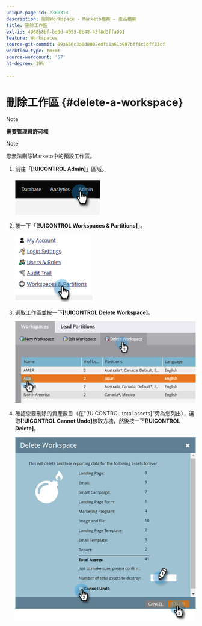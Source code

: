 ```yaml
---
unique-page-id: 2360313
description: 刪除Workspace - Marketo檔案 — 產品檔案
title: 刪除工作區
exl-id: 4968b8bf-bd0d-4055-8b48-43f8d3ffa991
feature: Workspaces
source-git-commit: 09a656c3a0d0002edfa1a61b987bff4c1dff33cf
workflow-type: tm+mt
source-wordcount: '57'
ht-degree: 19%

---
```


# 刪除工作區 {#delete-a-workspace}

>[!NOTE]
>
>**需要管理員許可權**

>[!NOTE]
>
>您無法刪除Marketo中的預設工作區。

1. 前往「**[!UICONTROL Admin]**」區域。

   ![](assets/delete-a-workspace-1.png)

1. 按一下「**[!UICONTROL Workspaces & Partitions]**」。

   ![](assets/delete-a-workspace-2.png)

1. 選取工作區並按一下&#x200B;**[!UICONTROL Delete Workspace]**。

   ![](assets/delete-a-workspace-3.png)

1. 確認您要刪除的資產數目（在&quot;[!UICONTROL total assets]&quot;旁為您列出），選取&#x200B;**[!UICONTROL Cannot Undo]**&#x200B;核取方塊，然後按一下&#x200B;**[!UICONTROL Delete]**。

   ![](assets/delete-a-workspace-4.png)
